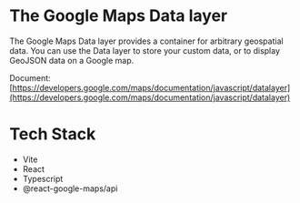 # The Google Maps Data layer

The Google Maps Data layer provides a container for arbitrary geospatial data. You can use the Data layer to store your custom data, or to display GeoJSON data on a Google map.

Document: [https://developers.google.com/maps/documentation/javascript/datalayer](https://developers.google.com/maps/documentation/javascript/datalayer)

# Tech Stack

- Vite
- React
- Typescript
- @react-google-maps/api